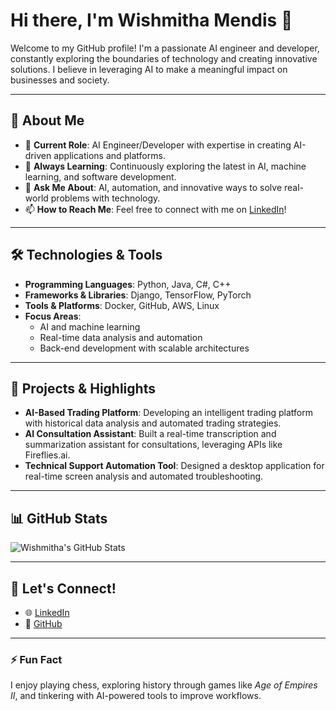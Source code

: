 # Hi there, I'm Wishmitha Mendis 👋

Welcome to my GitHub profile! I'm a passionate AI engineer and developer, constantly exploring the boundaries of technology and creating innovative solutions. I believe in leveraging AI to make a meaningful impact on businesses and society.

---

## 🚀 About Me
- 🔭 **Current Role**: AI Engineer/Developer with expertise in creating AI-driven applications and platforms.
- 🌱 **Always Learning**: Continuously exploring the latest in AI, machine learning, and software development.
- 💬 **Ask Me About**: AI, automation, and innovative ways to solve real-world problems with technology.
- 📫 **How to Reach Me**: Feel free to connect with me on [LinkedIn](https://www.linkedin.com/in/wishmithamendis/)!

---

## 🛠️ Technologies & Tools
- **Programming Languages**: Python, Java, C#, C++
- **Frameworks & Libraries**: Django, TensorFlow, PyTorch
- **Tools & Platforms**: Docker, GitHub, AWS, Linux
- **Focus Areas**: 
  - AI and machine learning
  - Real-time data analysis and automation
  - Back-end development with scalable architectures

---

## 🌟 Projects & Highlights
- **AI-Based Trading Platform**: Developing an intelligent trading platform with historical data analysis and automated trading strategies.
- **AI Consultation Assistant**: Built a real-time transcription and summarization assistant for consultations, leveraging APIs like Fireflies.ai.
- **Technical Support Automation Tool**: Designed a desktop application for real-time screen analysis and automated troubleshooting.

---

## 📊 GitHub Stats
![Wishmitha's GitHub Stats](https://github-readme-stats.vercel.app/api?username=Wishmitha&show_icons=true&count_private=true&theme=radical)

---

## 🤝 Let's Connect!
- 🌐 [LinkedIn](https://www.linkedin.com/in/wishmithamendis/)
- 💼 [GitHub](https://github.com/Wishmitha)

---

### ⚡ Fun Fact
I enjoy playing chess, exploring history through games like *Age of Empires II*, and tinkering with AI-powered tools to improve workflows.
